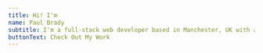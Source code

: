 ```yaml
---
title: Hi! I'm
name: Paul Brady
subtitle: I'm a full-stack web developer based in Manchester, UK with a passion for building beautiful websites and complex applications.
buttonText: Check Out My Work
---
```

